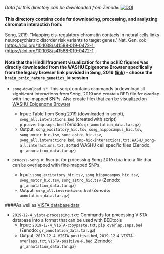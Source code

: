 *Data for this directory can be downloaded from Zenodo:*
[![DOI](https://zenodo.org/badge/DOI/10.5281/zenodo.3253180.svg)](https://doi.org/10.5281/zenodo.3253180)

#### This directory contains code for downloading, processing, and analyzing chromatin interaction from:
Song, 2019. "Mapping cis-regulatory chromatin contacts in neural cells links neuropsychiatric disorder risk variants to target genes." Nat. Gen. doi: [https://doi.org/10.1038/s41588-019-0472-1] (https://doi.org/10.1038/s41588-019-0472-1).

#### Note that the HindIII fragment visualization for the pcHiC figures was directly downloaded from the WASHU Epigenome Browser specifically from the legacy browser link provided in Song, 2019 ([link](http://epigenomegateway.wustl.edu/legacy/?genome=hg19&session=8OCs2rkpEA)) - choose the `brain_pchic_nature_genetics_00` session

- `song-download.sh`: This script contains commands to download all significant interactions from Song, 2019 and create a BED file for overlap with fine-mapped SNPs. Also create files that can be visualized on [WASHU Epigenome Browser](https://epigenomegateway.wustl.edu/)
	- Input: Table from Song 2019 (downloaded in script), `song_all.interactions.bed` (created with script), `pip.overlap.snps.bed` (Zenodo: `gr_annotation_data.tar.gz`)
	- Output: `song_excitatory_hic.tsv`, `song_hippocampus_hic.tsv`, `song_motor_hic.tsv`, `song_astro_hic.tsv`, `song_all.interactions.bed`, `snp-hic-interactions.txt`, `WASHU_song-all.interactions.txt`, sorted WASHU cell specific files (Zenodo: `gr_annotation_data.tar.gz`)

- `process-Song.R`: Rscript for processing Song 2019 data into a file that can be overlapped with fine-mapped SNPs.
	- Input: `song_excitatory_hic.tsv`, `song_hippocampus_hic.tsv`, `song_motor_hic.tsv`, `song_astro_hic.tsv` (Zenodo: `gr_annotation_data.tar.gz`)
	- Output: `song_all.interactions.bed` (Zenodo: `annotation_data.tar.gz`)

####As well as [VISTA database data](https://enhancer.lbl.gov/)

- `2019-12-4_vista-processing.txt`: Commands for processing VISTA database into a format that can be used with BEDtools
	- Input: `2019-12-4_VISTA-copypaste.txt`, `pip.overlap.snps.bed` (Zenodo: `gr_annotation_data.tar.gz`)
	- Output: `2019-12-4_VISTA-positive.bed`, `2019-12-4_VISTA-overlaps.txt`, `VISTA-positive-R.bed` (Zenodo: `gr_annotation_data.tar.gz`)